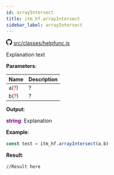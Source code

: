 ```yaml
---
id: arrayIntersect
title: itm_hf.arrayIntersect
sidebar_label: arrayIntersect
---
```

![](/img/github.png) [src/classes/helpfunc.js](https://github.com/TrustedSourceLeaks/LeakedServer/blob/master/src/classes/helpfunc.js)

Explanation text

**Parameters**:

Name  |   Description 
----------- |   -----------
a(<font color="red">?</font>)  |   ?
b(<font color="red">?</font>)  |   ?


**Output**:

**<font color="purple">string</font>**: Explanation


**Example**:
```js
const test = itm_hf.arrayIntersect(a,b)
```

**Result**:
```
//Result here
```